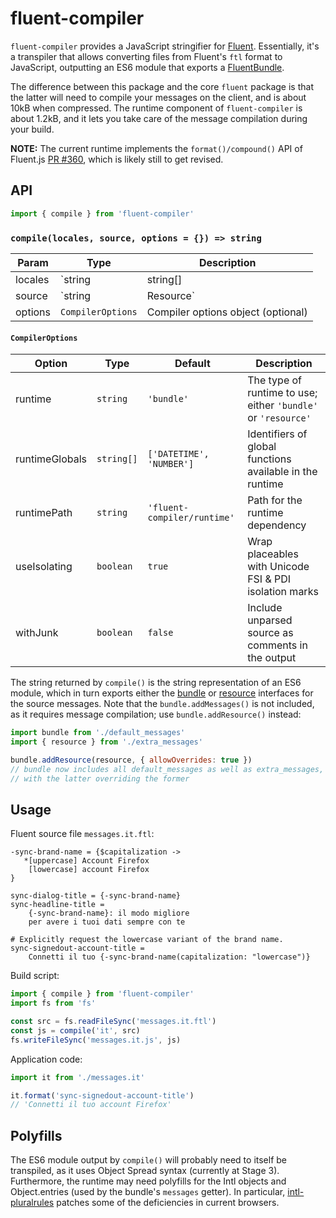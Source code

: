 # fluent-compiler

`fluent-compiler` provides a JavaScript stringifier for [Fluent]. Essentially,
it's a transpiler that allows converting files from Fluent's `ftl` format to
JavaScript, outputting an ES6 module that exports a [FluentBundle][bundle].

The difference between this package and the core `fluent` package is that the
latter will need to compile your messages on the client, and is about 10kB when
compressed. The runtime component of `fluent-compiler` is about 1.2kB, and it
lets you take care of the message compilation during your build.

**NOTE:** The current runtime implements the `format()/compound()` API of
Fluent.js [PR #360], which is likely still to get revised.

[fluent]: https://projectfluent.org/
[bundle]: http://projectfluent.org/fluent.js/fluent/class/src/bundle.js~FluentBundle.html
[resource]: http://projectfluent.org/fluent.js/fluent/class/src/resource.js~FluentResource.html
[pr #360]: https://github.com/projectfluent/fluent.js/pull/360

## API

```js
import { compile } from 'fluent-compiler'
```

### `compile(locales, source, options = {}) => string`

| Param   | Type                            | Description                                                                        |
| ------- | ------------------------------- | ---------------------------------------------------------------------------------- |
| locales | `string | string[] | undefined` | The resource's locale identifier                                                   |
| source  | `string | Resource`             | Fluent source as a string, or an AST compiled with the [`fluent-syntax`][1] parser |
| options | `CompilerOptions`               | Compiler options object (optional)                                                 |

#### `CompilerOptions`

| Option         | Type       | Default                     | Description                                                   |
| -------------- | ---------- | --------------------------- | ------------------------------------------------------------- |
| runtime        | `string`   | `'bundle'`                  | The type of runtime to use; either `'bundle'` or `'resource'` |
| runtimeGlobals | `string[]` | `['DATETIME', 'NUMBER']`    | Identifiers of global functions available in the runtime      |
| runtimePath    | `string`   | `'fluent-compiler/runtime'` | Path for the runtime dependency                               |
| useIsolating   | `boolean`  | `true`                      | Wrap placeables with Unicode FSI & PDI isolation marks        |
| withJunk       | `boolean`  | `false`                     | Include unparsed source as comments in the output             |

[1]: https://www.npmjs.com/package/fluent-syntax

The string returned by `compile()` is the string representation of an ES6 module, which in turn exports either the [bundle] or [resource] interfaces for the source messages. Note that the `bundle.addMessages()` is not included, as it requires message compilation; use `bundle.addResource()` instead:

```js
import bundle from './default_messages'
import { resource } from './extra_messages'

bundle.addResource(resource, { allowOverrides: true })
// bundle now includes all default_messages as well as extra_messages,
// with the latter overriding the former
```

## Usage

Fluent source file `messages.it.ftl`:

```ftl
-sync-brand-name = {$capitalization ->
   *[uppercase] Account Firefox
    [lowercase] account Firefox
}

sync-dialog-title = {-sync-brand-name}
sync-headline-title =
    {-sync-brand-name}: il modo migliore
    per avere i tuoi dati sempre con te

# Explicitly request the lowercase variant of the brand name.
sync-signedout-account-title =
    Connetti il tuo {-sync-brand-name(capitalization: "lowercase")}
```

Build script:

```js
import { compile } from 'fluent-compiler'
import fs from 'fs'

const src = fs.readFileSync('messages.it.ftl')
const js = compile('it', src)
fs.writeFileSync('messages.it.js', js)
```

Application code:

```js
import it from './messages.it'

it.format('sync-signedout-account-title')
// 'Connetti il tuo account Firefox'
```

## Polyfills

The ES6 module output by `compile()` will probably need to itself be transpiled,
as it uses Object Spread syntax (currently at Stage 3). Furthermore, the runtime
may need polyfills for the Intl objects and Object.entries (used by the bundle's
`messages` getter). In particular, [intl-pluralrules] patches some of the
deficiencies in current browsers.

[intl-pluralrules]: https://www.npmjs.com/package/intl-pluralrules
